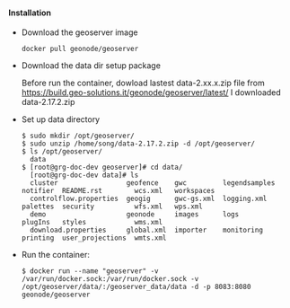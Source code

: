 #### Installation
* Download the geoserver image
  ```
  docker pull geonode/geoserver
  ```
* Download the data dir setup package

   Before run the container, dowload lastest data-2.xx.x.zip file from https://build.geo-solutions.it/geonode/geoserver/latest/
   I downloaded data-2.17.2.zip
* Set up data directory
  ```
  $ sudo mkdir /opt/geoserver/
  $ sudo unzip /home/song/data-2.17.2.zip -d /opt/geoserver/
  $ ls /opt/geoserver/
    data
  $ [root@grg-doc-dev geoserver]# cd data/
    [root@grg-doc-dev data]# ls
    cluster                 geofence    gwc         legendsamples  notifier  README.rst        wcs.xml   workspaces
    controlflow.properties  geogig      gwc-gs.xml  logging.xml    palettes  security          wfs.xml   wps.xml
    demo                    geonode     images      logs           plugIns   styles            wms.xml
    download.properties     global.xml  importer    monitoring     printing  user_projections  wmts.xml
  ```
* Run the container:
  ```
  $ docker run --name "geoserver" -v /var/run/docker.sock:/var/run/docker.sock -v /opt/geoserver/data/:/geoserver_data/data -d -p 8083:8080 geonode/geoserver
  ```

